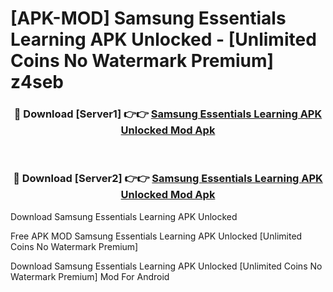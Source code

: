 # [APK-MOD] Samsung Essentials Learning APK Unlocked - [Unlimited Coins No Watermark Premium] z4seb



<div align="center">
<h3>🔴 Download [Server1] 👉👉 <a href="https://momento.my/?title=Samsung_Essentials_Learning_APK_Unlocked">Samsung Essentials Learning APK Unlocked Mod Apk</a></h3><br>

<h3>🔴 Download [Server2] 👉👉 <a href="https://momento.my/?title=Samsung_Essentials_Learning_APK_Unlocked">Samsung Essentials Learning APK Unlocked Mod Apk</a></h3>
</div>



Download Samsung Essentials Learning APK Unlocked 

Free APK MOD Samsung Essentials Learning APK Unlocked [Unlimited Coins No Watermark Premium]

Download Samsung Essentials Learning APK Unlocked [Unlimited Coins No Watermark Premium] Mod For Android

